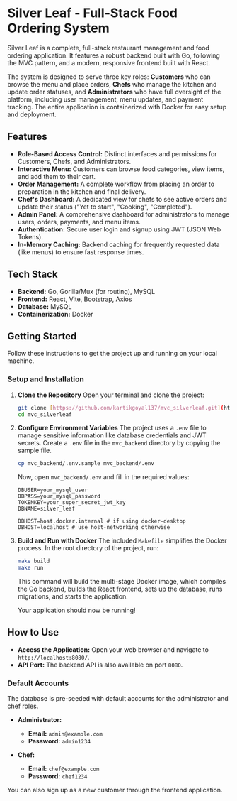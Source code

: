 # Silver Leaf - Full-Stack Food Ordering System

Silver Leaf is a complete, full-stack restaurant management and food ordering application. It features a robust backend built with Go, following the MVC pattern, and a modern, responsive frontend built with React.

The system is designed to serve three key roles: **Customers** who can browse the menu and place orders, **Chefs** who manage the kitchen and update order statuses, and **Administrators** who have full oversight of the platform, including user management, menu updates, and payment tracking. The entire application is containerized with Docker for easy setup and deployment.

## Features

-   **Role-Based Access Control:** Distinct interfaces and permissions for Customers, Chefs, and Administrators.
-   **Interactive Menu:** Customers can browse food categories, view items, and add them to their cart.
-   **Order Management:** A complete workflow from placing an order to preparation in the kitchen and final delivery.
-   **Chef's Dashboard:** A dedicated view for chefs to see active orders and update their status ("Yet to start", "Cooking", "Completed").
-   **Admin Panel:** A comprehensive dashboard for administrators to manage users, orders, payments, and menu items.
-   **Authentication:** Secure user login and signup using JWT (JSON Web Tokens).
-   **In-Memory Caching:** Backend caching for frequently requested data (like menus) to ensure fast response times.

## Tech Stack

-   **Backend:** Go, Gorilla/Mux (for routing), MySQL
-   **Frontend:** React, Vite, Bootstrap, Axios
-   **Database:** MySQL
-   **Containerization:** Docker

## Getting Started

Follow these instructions to get the project up and running on your local machine.

### Setup and Installation

1.  **Clone the Repository**
    Open your terminal and clone the project:
    ```bash
    git clone [https://github.com/kartikgoyal137/mvc_silverleaf.git](https://github.com/kartikgoyal137/mvc_silverleaf.git)
    cd mvc_silverleaf
    ```

2.  **Configure Environment Variables**
    The project uses a `.env` file to manage sensitive information like database credentials and JWT secrets. Create a `.env` file in the `mvc_backend` directory by copying the sample file.

    ```bash
    cp mvc_backend/.env.sample mvc_backend/.env
    ```

    Now, open `mvc_backend/.env` and fill in the required values:
    ```env
    DBUSER=your_mysql_user
    DBPASS=your_mysql_password
    TOKENKEY=your_super_secret_jwt_key
    DBNAME=silver_leaf

    DBHOST=host.docker.internal # if using docker-desktop
    DBHOST=localhost # use host-networking otherwise
    ```

3.  **Build and Run with Docker**
    The included `Makefile` simplifies the Docker process. In the root directory of the project, run:
    ```bash
    make build
    make run
    ```
    This command will build the multi-stage Docker image, which compiles the Go backend, builds the React frontend, sets up the database, runs migrations, and starts the application.

    Your application should now be running!

## How to Use

-   **Access the Application:** Open your web browser and navigate to `http://localhost:8080/`.
-   **API Port:** The backend API is also available on port `8080`.

### Default Accounts

The database is pre-seeded with default accounts for the administrator and chef roles.

-   **Administrator:**
    -   **Email:** `admin@example.com`
    -   **Password:** `admin1234`

-   **Chef:**
    -   **Email:** `chef@example.com`
    -   **Password:** `chef1234`

You can also sign up as a new customer through the frontend application.